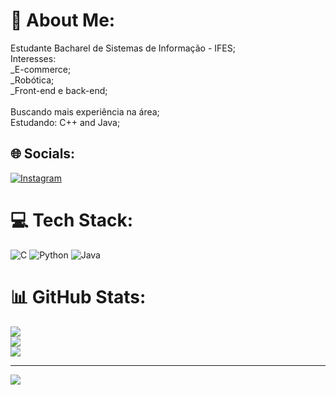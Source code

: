 # 💫 About Me:
Estudante Bacharel de Sistemas de Informação - IFES;<br>Interesses:<br>_E-commerce;<br>_Robótica;<br>_Front-end e back-end;<br><br>Buscando mais experiência na área;<br>Estudando: C++ and Java;<br>


## 🌐 Socials:
[![Instagram](https://img.shields.io/badge/Instagram-%23E4405F.svg?logo=Instagram&logoColor=white)](https://instagram.com/borge_s_) 

# 💻 Tech Stack:
![C](https://img.shields.io/badge/c-%2300599C.svg?style=for-the-badge&logo=c&logoColor=white) ![Python](https://img.shields.io/badge/python-3670A0?style=for-the-badge&logo=python&logoColor=ffdd54) ![Java](https://img.shields.io/badge/-Java-000?&logo=Java)
# 📊 GitHub Stats:
![](https://github-readme-stats.vercel.app/api?username=BorgesGh&theme=dark&hide_border=false&include_all_commits=true&count_private=false)<br/>
![](https://github-readme-streak-stats.herokuapp.com/?user=BorgesGh&theme=dark&hide_border=false)<br/>
![](https://github-readme-stats.vercel.app/api/top-langs/?username=BorgesGh&theme=dark&hide_border=false&include_all_commits=true&count_private=false&layout=compact)

---
[![](https://visitcount.itsvg.in/api?id=BorgesGh&icon=0&color=0)](https://visitcount.itsvg.in)

<!-- Proudly created with GPRM ( https://gprm.itsvg.in ) -->
